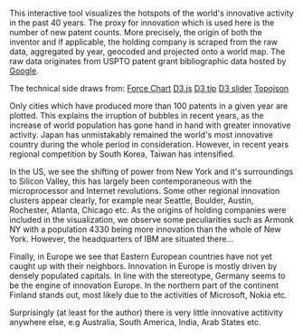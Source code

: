 This interactive tool visualizes the hotspots of the world's innovative activity in the past 40 years. The proxy for innovation which is used here is the number of new patent counts. More precisely, the origin of both the inventor and if applicable, the holding company is scraped from the raw data, aggregated by year, geocoded and projected onto a world map. 
The raw data originates from USPTO patent grant bibliographic data hosted by [Google](https://www.google.com/googlebooks/uspto-patents-grants-biblio.html).

The technical side draws from:
[Force Chart](https://github.com/armollica/force-chart)
[D3.js](https://d3js.org/)
[D3 tip](https://github.com/Caged/d3-tip)
[D3 slider](http://thematicmapping.org/playground/d3/d3.slider/)
[Topojson](https://github.com/mbostock/topojson)

Only cities which have produced more than 100 patents in a given year are plotted. This explains the irruption of bubbles in recent years, as the increase of world population has gone hand in hand with greater innovative activity. Japan has unmistakably remained the world's most innovative country during the whole period in consideration. However, in recent years regional competition by South Korea, Taiwan has intensified.

In the US, we see the shifting of power from New York and it's surroundings to Silicon Valley, this has largely been contemporaneous with the microprocessor and Internet revolutions. Some other regional innovation clusters appear clearly, for example near Seattle, Boulder, Austin, Rochester, Atlanta, Chicago etc. As the origins of holding companies were included in the visualization, we observe some peculiarities such as Armonk NY with a population 4330 being more innovation than the whole of New York. However, the headquarters of IBM are situated there...

Finally, in Europe we see that Eastern European countries have not yet caught up with their neighbors. Innovation in Europe is mostly driven by densely populated capitals. In line with the stereotype, Germany seems to be the engine of innovation Europe. In the northern part of the continent Finland stands out, most likely due to the activities of Microsoft, Nokia etc. 

Surprisingly (at least for the author) there is very little innovative actitivity anywhere else, e.g Australia, South America, India, Arab States etc.